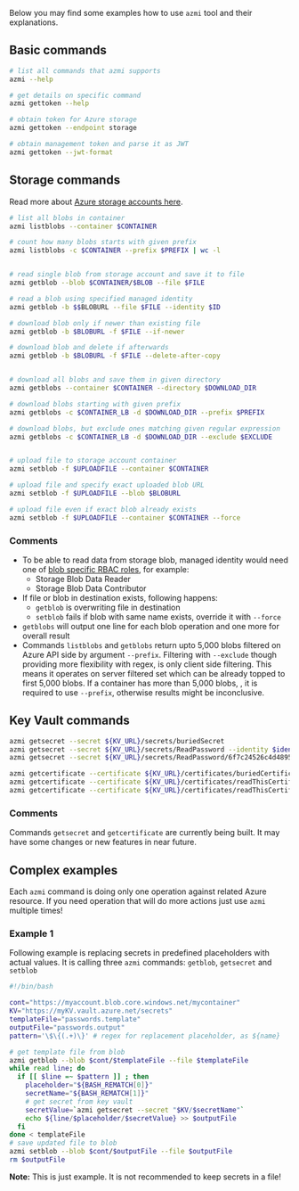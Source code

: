 Below you may find some examples how to use `azmi` tool and their explanations.

## Basic commands
```bash
# list all commands that azmi supports
azmi --help

# get details on specific command
azmi gettoken --help

# obtain token for Azure storage
azmi gettoken --endpoint storage

# obtain management token and parse it as JWT
azmi gettoken --jwt-format
```

## Storage commands

Read more about [Azure storage accounts here](https://docs.microsoft.com/en-us/azure/storage/common/storage-account-overview).

```bash
# list all blobs in container
azmi listblobs --container $CONTAINER

# count how many blobs starts with given prefix
azmi listblobs -c $CONTAINER --prefix $PREFIX | wc -l


# read single blob from storage account and save it to file
azmi getblob --blob $CONTAINER/$BLOB --file $FILE

# read a blob using specified managed identity
azmi getblob -b $$BLOBURL --file $FILE --identity $ID

# download blob only if newer than existing file
azmi getblob -b $BLOBURL -f $FILE --if-newer

# download blob and delete if afterwards
azmi getblob -b $BLOBURL -f $FILE --delete-after-copy


# download all blobs and save them in given directory
azmi getblobs --container $CONTAINER --directory $DOWNLOAD_DIR

# download blobs starting with given prefix
azmi getblobs -c $CONTAINER_LB -d $DOWNLOAD_DIR --prefix $PREFIX

# download blobs, but exclude ones matching given regular expression
azmi getblobs -c $CONTAINER_LB -d $DOWNLOAD_DIR --exclude $EXCLUDE


# upload file to storage account container
azmi setblob -f $UPLOADFILE --container $CONTAINER

# upload file and specify exact uploaded blob URL
azmi setblob -f $UPLOADFILE --blob $BLOBURL

# upload file even if exact blob already exists
azmi setblob -f $UPLOADFILE --container $CONTAINER --force
```

### Comments
- To be able to read data from storage blob, managed identity would need one of [blob specific RBAC roles](https://docs.microsoft.com/en-us/azure/storage/common/storage-auth-aad-rbac-portal#rbac-roles-for-blobs-and-queues), for example:
  - Storage Blob Data Reader
  - Storage Blob Data Contributor
- If file or blob in destination exists, following happens:
  - `getblob` is overwriting file in destination
  - `setblob` fails if blob with same name exists, override it with `--force`
- `getblobs` will output one line for each blob operation and one more for overall result
- Commands `listblobs` and `getblobs` return upto 5,000 blobs filtered on Azure API side by argument `--prefix`.
Filtering with `--exclude` though providing more flexibility with regex, is only client side filtering.
This means it operates on server filtered set which can be already topped to first 5,000 blobs.
If a container has more than 5,000 blobs, , it is required to use `--prefix`, otherwise results might be inconclusive.

## Key Vault commands

```bash
azmi getsecret --secret ${KV_URL}/secrets/buriedSecret
azmi getsecret --secret ${KV_URL}/secrets/ReadPassword --identity $identity
azmi getsecret --secret ${KV_URL}/secrets/ReadPassword/6f7c24526c4d489594ca27a85edf6176 --identity $identity

azmi getcertificate --certificate ${KV_URL}/certificates/buriedCertificate
azmi getcertificate --certificate ${KV_URL}/certificates/readThisCertificate --identity $identity
azmi getcertificate --certificate ${KV_URL}/certificates/readThisCertificate/103a7355c6094bc78307b2db7b85b3c2
```

### Comments
Commands `getsecret` and `getcertificate` are currently being built.
It may have some changes or new features in near future.

## Complex examples

Each `azmi` command is doing only one operation against related Azure resource.
If you need operation that will do more actions just use `azmi` multiple times!

### Example 1

Following example is replacing secrets in predefined placeholders with actual values.
It is calling three `azmi` commands: `getblob`, `getsecret` and `setblob`

```bash
#!/bin/bash

cont="https://myaccount.blob.core.windows.net/mycontainer"
KV="https://myKV.vault.azure.net/secrets"
templateFile="passwords.template"
outputFile="passwords.output"
pattern='\$\{(.+)\}' # regex for replacement placeholder, as ${name}

# get template file from blob
azmi getblob --blob $cont/$templateFile --file $templateFile
while read line; do
  if [[ $line =~ $pattern ]] ; then
    placeholder="${BASH_REMATCH[0]}"
    secretName="${BASH_REMATCH[1]}"
    # get secret from key vault
    secretValue=`azmi getsecret --secret "$KV/$secretName"`
    echo ${line/$placeholder/$secretValue} >> $outputFile
  fi
done < templateFile
# save updated file to blob
azmi setblob --blob $cont/$outputFile --file $outputFile
rm $outputFile
```

**Note:** This is just example. It is not recommended to keep secrets in a file!

